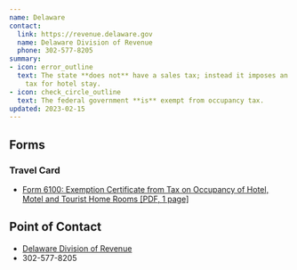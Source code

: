 ```yaml
---
name: Delaware
contact:
  link: https://revenue.delaware.gov
  name: Delaware Division of Revenue
  phone: 302-577-8205
summary:
- icon: error_outline
  text: The state **does not** have a sales tax; instead it imposes an occupancy
    tax for hotel stay.
- icon: check_circle_outline
  text: The federal government **is** exempt from occupancy tax.
updated: 2023-02-15
---
```


## Forms

### Travel Card

* [Form 6100: Exemption Certificate from Tax on Occupancy of Hotel, Motel and Tourist Home Rooms [PDF, 1 page]](https://revenuefiles.delaware.gov/docs/6100.pdf)

## Point of Contact
- [Delaware Division of Revenue](https://revenue.delaware.gov)
- 302-577-8205